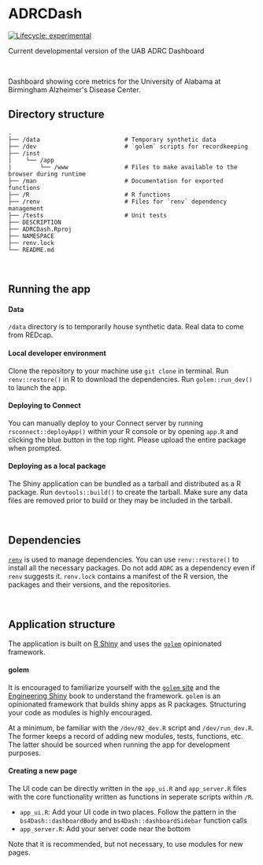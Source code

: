 # ADRCDash

<!-- badges: start -->
[![Lifecycle: experimental](https://img.shields.io/badge/lifecycle-experimental-orange.svg)](https://www.tidyverse.org/lifecycle/#experimental)
<!-- badges: end -->

Current developmental version of the UAB ADRC Dashboard

<br>

Dashboard showing core metrics for the University of Alabama at Birmingham Alzheimer's Disease Center.



## Directory structure

    .
    ├── /data                        # Temporary synthetic data
    ├── /dev                         # `golem` scripts for recordkeeping
    ├── /inst
    |    └── /app
    |        └── /www                # Files to make available to the browser during runtime
    ├── /man                         # Documentation for exported functions
    ├── /R                           # R functions
    ├── /renv                        # Files for `renv` dependency management
    ├── /tests                       # Unit tests
    ├── DESCRIPTION
    ├── ADRCDash.Rproj
    ├── NAMESPACE
    ├── renv.lock
    └── README.md

<br>

## Running the app 

#### Data

`/data` directory is to temporarily house synthetic data. Real data to come from REDcap.

#### Local developer environment

Clone the repository to your machine use `git clone` in terminal. Run `renv::restore()` in R to download the dependencies. Run `golem::run_dev()` to launch the app.

#### Deploying to Connect

You can manually deploy to your Connect server by running `rsconnect::deployApp()` within your R console or by opening `app.R` and clicking the blue button in the top right. Please upload the entire package when prompted.

#### Deploying as a local package

The Shiny application can be bundled as a tarball and distributed as a R package. Run `devtools::build()` to create the tarball. Make sure any data files are removed prior to build or they may be included in the tarball.  

<br>

## Dependencies

[`renv`](https://rstudio.github.io/renv/index.html) is used to manage dependencies. You can use `renv::restore()` to install all the necessary packages. Do not add `ADRC` as a dependency even if `renv` suggests it. `renv.lock` contains a manifest of the R version, the packages and their versions, and the repositories.

<br>

## Application structure

The application is built on [R Shiny](https://mastering-shiny.org/index.html) and uses the [`golem`](https://thinkr-open.github.io/golem/) opinionated framework. 


#### golem

It is encouraged to familiarize yourself with the [`golem` site](https://thinkr-open.github.io/golem/) and the [Engineering Shiny](https://engineering-shiny.org/golem.html) book to understand the framework. `golem` is an opinionated framework that builds shiny apps as R packages. Structuring your code as modules is highly encouraged. 

At a minimum, be familiar with the `/dev/02_dev.R` script and `/dev/run_dev.R`. The former keeps a record of adding new modules, tests, functions, etc. The latter should be sourced when running the app for development purposes.

#### Creating a new page

The UI code can be directly written in the `app_ui.R` and `app_server.R` files with the core functionality written as functions in seperate scripts within `/R`.
- `app_ui.R`: Add your UI code in two places. Follow the pattern in the `bs4Dash::dashboardBody` and `bs4Dash::dashboardSidebar` function calls  
- `app_server.R`: Add your server code near the bottom 

Note that it is recommended, but not necessary, to use modules for new pages.

<br>

<!--

## Testing

- [`roxygen2`](https://roxygen2.r-lib.org/) is used for documenting functions  
- [`testthat`](https://testthat.r-lib.org/) for unit testing  
- [`shinyloadtest`](https://rstudio.github.io/shinyloadtest/) for load testing  

#### Unit tests

Unit tests are written using `testthat` and can be found in the `/tests/testhat` directory. Run `devtools::test()` to run the tests at will. Add new tests by either manually adding to the current scripts, adding a new script within the `/tests/testhat` directory, or (preferably) within `dev/01_dev.R` script.

#### Load tests

Load testing is performed using `shinyloadtest`. See `tests/loadtest/README.md` for details.

-->
